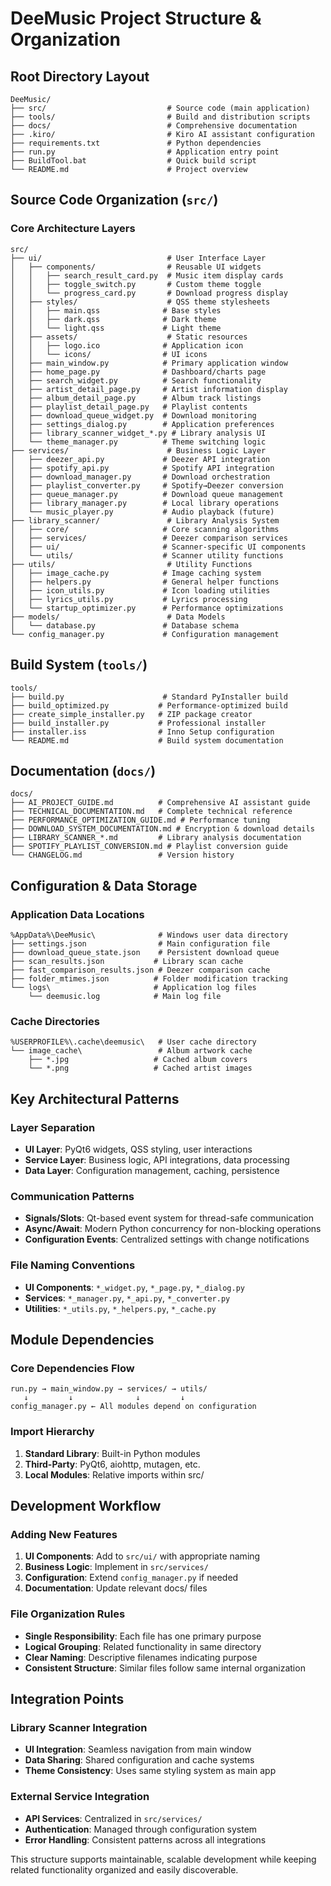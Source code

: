 # DeeMusic Project Structure & Organization

## Root Directory Layout

```
DeeMusic/
├── src/                           # Source code (main application)
├── tools/                         # Build and distribution scripts
├── docs/                          # Comprehensive documentation
├── .kiro/                         # Kiro AI assistant configuration
├── requirements.txt               # Python dependencies
├── run.py                         # Application entry point
├── BuildTool.bat                  # Quick build script
└── README.md                      # Project overview
```

## Source Code Organization (`src/`)

### Core Architecture Layers

```
src/
├── ui/                            # User Interface Layer
│   ├── components/                # Reusable UI widgets
│   │   ├── search_result_card.py  # Music item display cards
│   │   ├── toggle_switch.py       # Custom theme toggle
│   │   └── progress_card.py       # Download progress display
│   ├── styles/                    # QSS theme stylesheets
│   │   ├── main.qss              # Base styles
│   │   ├── dark.qss              # Dark theme
│   │   └── light.qss             # Light theme
│   ├── assets/                    # Static resources
│   │   ├── logo.ico              # Application icon
│   │   └── icons/                # UI icons
│   ├── main_window.py            # Primary application window
│   ├── home_page.py              # Dashboard/charts page
│   ├── search_widget.py          # Search functionality
│   ├── artist_detail_page.py     # Artist information display
│   ├── album_detail_page.py      # Album track listings
│   ├── playlist_detail_page.py   # Playlist contents
│   ├── download_queue_widget.py  # Download monitoring
│   ├── settings_dialog.py        # Application preferences
│   ├── library_scanner_widget_*.py # Library analysis UI
│   └── theme_manager.py          # Theme switching logic
├── services/                      # Business Logic Layer
│   ├── deezer_api.py             # Deezer API integration
│   ├── spotify_api.py            # Spotify API integration
│   ├── download_manager.py       # Download orchestration
│   ├── playlist_converter.py     # Spotify→Deezer conversion
│   ├── queue_manager.py          # Download queue management
│   ├── library_manager.py        # Local library operations
│   └── music_player.py           # Audio playback (future)
├── library_scanner/               # Library Analysis System
│   ├── core/                     # Core scanning algorithms
│   ├── services/                 # Deezer comparison services
│   ├── ui/                       # Scanner-specific UI components
│   └── utils/                    # Scanner utility functions
├── utils/                         # Utility Functions
│   ├── image_cache.py            # Image caching system
│   ├── helpers.py                # General helper functions
│   ├── icon_utils.py             # Icon loading utilities
│   ├── lyrics_utils.py           # Lyrics processing
│   └── startup_optimizer.py      # Performance optimizations
├── models/                        # Data Models
│   └── database.py               # Database schema
└── config_manager.py             # Configuration management
```

## Build System (`tools/`)

```
tools/
├── build.py                      # Standard PyInstaller build
├── build_optimized.py           # Performance-optimized build
├── create_simple_installer.py   # ZIP package creator
├── build_installer.py           # Professional installer
├── installer.iss                # Inno Setup configuration
└── README.md                    # Build system documentation
```

## Documentation (`docs/`)

```
docs/
├── AI_PROJECT_GUIDE.md          # Comprehensive AI assistant guide
├── TECHNICAL_DOCUMENTATION.md   # Complete technical reference
├── PERFORMANCE_OPTIMIZATION_GUIDE.md # Performance tuning
├── DOWNLOAD_SYSTEM_DOCUMENTATION.md # Encryption & download details
├── LIBRARY_SCANNER_*.md         # Library analysis documentation
├── SPOTIFY_PLAYLIST_CONVERSION.md # Playlist conversion guide
└── CHANGELOG.md                 # Version history
```

## Configuration & Data Storage

### Application Data Locations
```
%AppData%\DeeMusic\              # Windows user data directory
├── settings.json                # Main configuration file
├── download_queue_state.json    # Persistent download queue
├── scan_results.json           # Library scan cache
├── fast_comparison_results.json # Deezer comparison cache
├── folder_mtimes.json          # Folder modification tracking
└── logs\                       # Application log files
    └── deemusic.log            # Main log file
```

### Cache Directories
```
%USERPROFILE%\.cache\deemusic\   # User cache directory
└── image_cache\                 # Album artwork cache
    ├── *.jpg                   # Cached album covers
    └── *.png                   # Cached artist images
```

## Key Architectural Patterns

### Layer Separation
- **UI Layer**: PyQt6 widgets, QSS styling, user interactions
- **Service Layer**: Business logic, API integrations, data processing
- **Data Layer**: Configuration management, caching, persistence

### Communication Patterns
- **Signals/Slots**: Qt-based event system for thread-safe communication
- **Async/Await**: Modern Python concurrency for non-blocking operations
- **Configuration Events**: Centralized settings with change notifications

### File Naming Conventions
- **UI Components**: `*_widget.py`, `*_page.py`, `*_dialog.py`
- **Services**: `*_manager.py`, `*_api.py`, `*_converter.py`
- **Utilities**: `*_utils.py`, `*_helpers.py`, `*_cache.py`

## Module Dependencies

### Core Dependencies Flow
```
run.py → main_window.py → services/ → utils/
   ↓         ↓              ↓         ↓
config_manager.py ← All modules depend on configuration
```

### Import Hierarchy
1. **Standard Library**: Built-in Python modules
2. **Third-Party**: PyQt6, aiohttp, mutagen, etc.
3. **Local Modules**: Relative imports within src/

## Development Workflow

### Adding New Features
1. **UI Components**: Add to `src/ui/` with appropriate naming
2. **Business Logic**: Implement in `src/services/`
3. **Configuration**: Extend `config_manager.py` if needed
4. **Documentation**: Update relevant docs/ files

### File Organization Rules
- **Single Responsibility**: Each file has one primary purpose
- **Logical Grouping**: Related functionality in same directory
- **Clear Naming**: Descriptive filenames indicating purpose
- **Consistent Structure**: Similar files follow same internal organization

## Integration Points

### Library Scanner Integration
- **UI Integration**: Seamless navigation from main window
- **Data Sharing**: Shared configuration and cache systems
- **Theme Consistency**: Uses same styling system as main app

### External Service Integration
- **API Services**: Centralized in `src/services/`
- **Authentication**: Managed through configuration system
- **Error Handling**: Consistent patterns across all integrations

This structure supports maintainable, scalable development while keeping related functionality organized and easily discoverable.